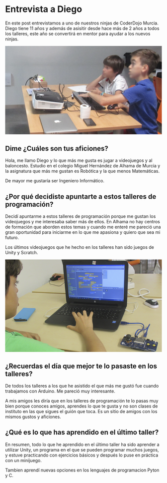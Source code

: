 # Entrevista a Diego

En este post entrevistamos a uno de nuestros ninjas de CoderDojo Murcia. Diego tiene 11 años y además de asisitir desde hace más de 2 años a todos los talleres, este año se convertirá en mentor para ayudar a los nuevos ninjas.

![](img/1.png)

## Dime ¿Cuáles son tus aficiones? 

Hola, me llamo Diego y lo que más me gusta es jugar a videojuegos y al baloncesto. Estudio en el colegio Miguel Hernández de Alhama de Murcia y la asignatura que más me gustan es Robótica y la que menos Matemáticas.

De mayor me gustaría ser Ingeniero Informático.

## ¿Por qué decidiste apuntarte a estos talleres de programación?

Decidí apuntarme a estos talleres de programación porque me gustan los videojuegos y me interesaba saber más de ellos. En Alhama no hay centros de formación que aborden estos temas y cuando me enteré me pareció una gran oportunidad para iniciarme en lo que me apasiona y quiero que sea mi futuro.

Los últimos videojuegos que he hecho en los talleres han sido juegos de Unity y Scratch.

![](img/2.png)

## ¿Recuerdas el día que mejor te lo pasaste en los talleres?

De todos los talleres a los que he asistido el que más me gustó fue cuando trabajamos con Arduino. Me pareció muy interesante.

A mis amigos les diría que en los talleres de programación te lo pasas muy bien porque conoces amigos, aprendes lo que te gusta y no son clases de instituto en las que sigues el guión que toca. Es un sitio de amigos con los mismos gustos y aficiones.

## ¿Qué es lo que has aprendido en el último taller?

En resumen, todo lo que he aprendido en el último taller ha sido aprender a utilizar Unity, un programa en el que se pueden programar muchos juegos, y estuve practicando con ejercicios básicos y después lo puse en práctica con un minijuego.

Tambien aprendí nuevas opciones en los lenguajes de programacion Pyton y C.